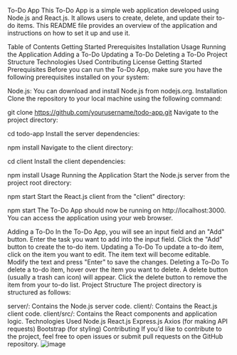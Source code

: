 To-Do App
This To-Do App is a simple web application developed using Node.js and React.js. It allows users to create, delete, and update their to-do items. This README file provides an overview of the application and instructions on how to set it up and use it.

Table of Contents
Getting Started
Prerequisites
Installation
Usage
Running the Application
Adding a To-Do
Updating a To-Do
Deleting a To-Do
Project Structure
Technologies Used
Contributing
License
Getting Started
Prerequisites
Before you can run the To-Do App, make sure you have the following prerequisites installed on your system:

Node.js: You can download and install Node.js from nodejs.org.
Installation
Clone the repository to your local machine using the following command:

git clone https://github.com/yourusername/todo-app.git
Navigate to the project directory:

cd todo-app
Install the server dependencies:

npm install
Navigate to the client directory:

cd client
Install the client dependencies:

npm install
Usage
Running the Application
Start the Node.js server from the project root directory:

npm start
Start the React.js client from the "client" directory:

npm start
The To-Do App should now be running on http://localhost:3000. You can access the application using your web browser.

Adding a To-Do
In the To-Do App, you will see an input field and an "Add" button.
Enter the task you want to add into the input field.
Click the "Add" button to create the to-do item.
Updating a To-Do
To update a to-do item, click on the item you want to edit.
The item text will become editable.
Modify the text and press "Enter" to save the changes.
Deleting a To-Do
To delete a to-do item, hover over the item you want to delete.
A delete button (usually a trash can icon) will appear.
Click the delete button to remove the item from your to-do list.
Project Structure
The project directory is structured as follows:

server/: Contains the Node.js server code.
client/: Contains the React.js client code.
client/src/: Contains the React components and application logic.
Technologies Used
Node.js
React.js
Express.js
Axios (for making API requests)
Bootstrap (for styling)
Contributing
If you'd like to contribute to the project, feel free to open issues or submit pull requests on the GitHub repository.
![image](https://github.com/Krishna-Kant-Patel/TodoWithNodeJs/assets/61001421/7449c463-4cef-4c8e-b890-da6d2e8785a3)

